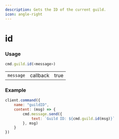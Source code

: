 ```yaml
---
description: Gets the ID of the current guild.
icon: angle-right
---
```


# id

### Usage

```javascript
cmd.guild.id(<message>)
```

|           |          |      |
| --------- | -------- | ---- |
| `message` | callback | true |

### Example

```javascript
client.command({
    name: "guildID",
    content: (msg) => {
        cmd.message.send({
            text: `Guild ID: ${cmd.guild.id(msg)}`
        }, msg)
    }
})
```
